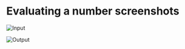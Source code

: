 # Evaluating a number screenshots

![Input](/JavaScript%20Playground%20S1E03/Evaluating_a_number/screenshots/first.png)

![Output](/JavaScript%20Playground%20S1E03/Evaluating_a_number/screenshots/output.png)